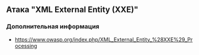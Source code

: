 ## Атака "XML External Entity (XXE)"

### Дополнительная информация

* https://www.owasp.org/index.php/XML_External_Entity_%28XXE%29_Processing